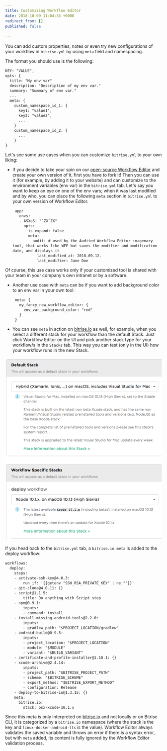 ```yaml
---
title: Customizing Workflow Editor
date: 2018-10-09 11:04:33 +0000
redirect_from: []
published: false

---
```

You can add custom properties, notes or even try new configurations of your workflow in `bitrise.yml` by using `meta` field and namespacing.

The format you should use is the following:

    KEY: "VALUE",
    opts: {
      title: "My env var"
      description: "Description of my env var."
      summary: "Summary of env var."
      ...
      meta: {
        custom_namespace_id_1: {
          key1: "value1",
          key2: "value2",
          ...
        }
        custom_namespace_id_2: {
          ...
        }
    }

Let's see some use cases when you can customize `bitrise.yml` to your own liking:

* If you decide to take your spin on our [open-source Workflow Editor](https://github.com/bitrise-io/bitrise-workflow-editor) and create your own version of it, first you have to fork it! Then you can use it (for example, by adding it to your website) and can customize to the environment variables (env var) in the `bitrise.yml` tab.  Let's say you want to keep an eye on one of the env vars; when it was last modified and by who, you can place the following `meta` section in `bitrise.yml` to your own version of Workflow Editor.

       app:
         envs:
         - ASXaS: "`ZX`ZX"
           opts:
             is_expand: false
             meta:
               audit: # used by the Audited Workflow Editor imagenary tool, that works like WFE but saves the modifier and modification date, and displays it
                 last_modified_at: 2018.09.12.
                 last_modifier: Jane Doe

Of course, this use case works only if your customized tool is shared with your team in your company's own intranet or by a software.

* Another use case with `meta` can be if you want to add background color to an env var in your own tool:

       meta: {
         my_fancy_new_workflow_editor: {
           env_var_background_color: "red"
         }
       }
* You can see `meta` in action on [bitrise.io](https://www.bitrise.io/) as well, for example, when you select a different stack for your workflow than the default Stack. Just click Workflow Editor on the UI and pick another stack type for your workflow/s in the `Stacks` tab. This way you can test (only in the UI) how your workflow runs in the new Stack.

![](/img/stack-os.png)

If you head back to the `bitrise.yml` tab, a `bitrise.io meta` is added to the deploy workflow:

    workflows:
      deploy:
        steps:
        - activate-ssh-key@4.0.3:
            run_if: '{{getenv "SSH_RSA_PRIVATE_KEY" | ne ""}}'
        - git-clone@4.0.11: {}
        - script@1.1.5:
            title: Do anything with Script step
        - npm@0.9.1:
            inputs:
            - command: install
        - install-missing-android-tools@2.2.0:
            inputs:
            - gradlew_path: "$PROJECT_LOCATION/gradlew"
        - android-build@0.9.5:
            inputs:
            - project_location: "$PROJECT_LOCATION"
            - module: "$MODULE"
            - variant: "$BUILD_VARIANT"
        - certificate-and-profile-installer@1.10.1: {}
        - xcode-archive@2.4.14:
            inputs:
            - project_path: "$BITRISE_PROJECT_PATH"
            - scheme: "$BITRISE_SCHEME"
            - export_method: "$BITRISE_EXPORT_METHOD"
            - configuration: Release
        - deploy-to-bitrise-io@1.3.15: {}
        meta:
          bitrise.io:
            stack: osx-xcode-10.1.x

Since this meta is only interpreted on [bitrise.io](https://www.bitrise.io/) and not locally or on Bitrise CLI, it is categorized by a `bitrise.io` namespace (where the stack is the key and `linux-docker-android-lts` is the value). Workflow Editor always validates the saved variable and throws an error if there is a syntax error, but with `meta` added, its content is fully ignored by the Workflow Editor validation process.